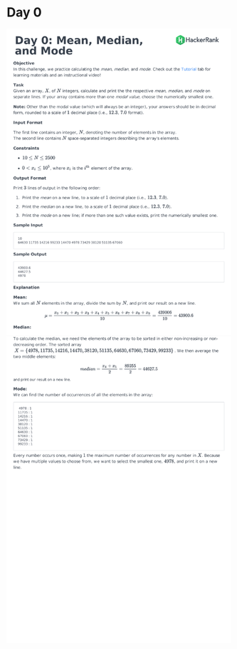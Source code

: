 # Day 0
![](https://github.com/govindrathore27/10-Days-of-Stats/blob/main/Day%200/Day%200:%20Mean%2C%20Median%2C%20and%20Mode/download.png)
![](https://github.com/govindrathore27/10-Days-of-Stats/blob/main/Day%200/Day%200:%20Mean%2C%20Median%2C%20and%20Mode/download%20(1).png)
